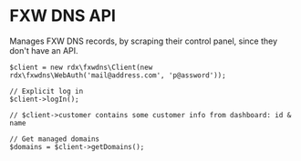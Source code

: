 FXW DNS API
====

Manages FXW DNS records, by scraping their control panel, since they don't have an API.

	$client = new rdx\fxwdns\Client(new rdx\fxwdns\WebAuth('mail@address.com', 'p@assword'));

	// Explicit log in
	$client->logIn();

	// $client->customer contains some customer info from dashboard: id & name

	// Get managed domains
	$domains = $client->getDomains();
